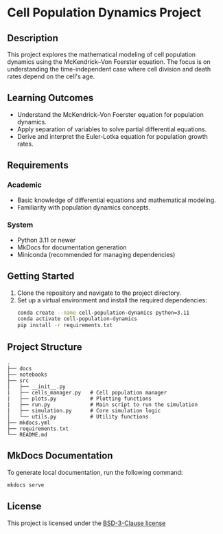 # Cell Population Dynamics Project

## Description

This project explores the mathematical modeling of cell population dynamics using the McKendrick–Von Foerster equation. The focus is on understanding the time-independent case where cell division and death rates depend on the cell's age.

## Learning Outcomes

- Understand the McKendrick–Von Foerster equation for population dynamics.
- Apply separation of variables to solve partial differential equations.
- Derive and interpret the Euler-Lotka equation for population growth rates.

## Requirements

### Academic

- Basic knowledge of differential equations and mathematical modeling.
- Familiarity with population dynamics concepts.

### System

- Python 3.11 or newer
- MkDocs for documentation generation
- Miniconda (recommended for managing dependencies)

## Getting Started

1. Clone the repository and navigate to the project directory.
2. Set up a virtual environment and install the required dependencies:
   ```sh
   conda create --name cell-population-dynamics python=3.11
   conda activate cell-population-dynamics
   pip install -r requirements.txt
   ```
   
## Project Structure

```log
.
├── docs
├── notebooks
├── src
│   ├── __init__.py
|   ├── cells_manager.py   # Cell population manager
|   ├── plots.py           # Plotting functions
|   ├── run.py             # Main script to run the simulation
|   ├── simulation.py      # Core simulation logic
│   └── utils.py           # Utility functions
├── mkdocs.yml
├── requirements.txt
└── README.md
```

<!-- Change this to your License. Make sure you have added the file on GitHub -->


## MkDocs Documentation
To generate local documentation, run the following command:

```sh
mkdocs serve
```


## License

This project is licensed under the [BSD-3-Clause license](LICENSE.md)
